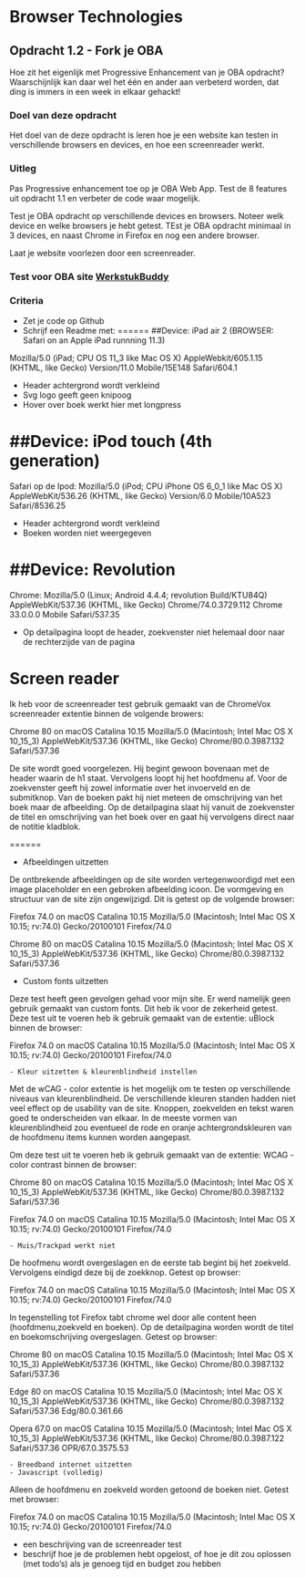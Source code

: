 # Browser Technologies
## Opdracht 1.2 - Fork je OBA
Hoe zit het eigenlijk met Progressive Enhancement van je OBA opdracht? Waarschijnlijk kan daar wel het één en ander aan verbeterd worden, dat ding is immers in een week in elkaar gehackt!

### Doel van deze opdracht
Het doel van de deze opdracht is leren hoe je een website kan testen in verschillende browsers en devices, en hoe een screenreader werkt.



### Uitleg
Pas Progressive enhancement toe op je OBA Web App. Test de 8 features uit opdracht 1.1 en verbeter de code waar mogelijk.

Test je OBA opdracht op verschillende devices en browsers. Noteer welk device en welke browsers je hebt getest. TEst je OBA opdracht minimaal in 3 devices, en naast Chrome in Firefox en nog een andere browser.

Laat je website voorlezen door een screenreader.

### Test voor OBA site [WerkstukBuddy](https://heralt.github.io/project-1-1920/)

### Criteria
- Zet je code op Github
- Schrijf een Readme met:
======
##Device: iPad air 2 (BROWSER: Safari on an Apple iPad runnning 11.3)

Mozilla/5.0 (iPad; CPU OS 11_3 like Mac OS X)
AppleWebkit/605.1.15 (KHTML, like Gecko)
Version/11.0 Mobile/15E148 Safari/604.1

* Header achtergrond wordt verkleind
* Svg logo geeft geen knipoog
* Hover over boek werkt hier met longpress


##Device: iPod touch (4th generation)
======

Safari op de Ipod: Mozilla/5.0 (iPod; CPU iPhone OS 6_0_1 like Mac OS X) 
AppleWebKit/536.26 (KHTML, like Gecko) 
Version/6.0 Mobile/10A523 Safari/8536.25

* Header achtergrond wordt verkleind
* Boeken worden niet weergegeven


##Device: Revolution
======

Chrome: Mozilla/5.0 (Linux; Android 4.4.4; revolution Build/KTU84Q)
AppleWebKit/537.36 (KHTML, like Gecko) 
Chrome/74.0.3729.112 Chrome 33.0.0.0 Mobile Safari/537.35

* Op detailpagina loopt de header, zoekvenster niet helemaal door naar de rechterzijde van de pagina

Screen reader
======

Ik heb voor de screenreader test gebruik gemaakt van de ChromeVox screenreader extentie binnen de volgende
browers:

Chrome 80 on macOS Catalina 10.15 
Mozilla/5.0 (Macintosh; Intel Mac OS X 10_15_3) 
AppleWebKit/537.36 (KHTML, like Gecko) 
Chrome/80.0.3987.132 Safari/537.36

De site wordt goed voorgelezen. Hij begint gewoon bovenaan met de header waarin de h1 staat. 
Vervolgens loopt hij het hoofdmenu af. Voor de zoekvenster geeft hij zowel informatie over het invoerveld en de submitknop.
Van de boeken pakt hij niet meteen de omschrijving van het boek maar de afbeelding. Op de detailpagina slaat hij vanuit de zoekvenster de titel en omschrijving van het boek over en gaat hij vervolgens direct naar de notitie kladblok. 

======

   - Afbeeldingen uitzetten

De ontbrekende afbeeldingen op de site worden vertegenwoordigd met een image placeholder en een gebroken afbeelding icoon.
De vormgeving en structuur van de site zijn ongewijzigd. Dit is getest op de volgende browser:
 
Firefox 74.0 on macOS Catalina 10.15
Mozilla/5.0 (Macintosh; Intel Mac OS X 10.15; rv:74.0) 
Gecko/20100101 Firefox/74.0
   
Chrome 80 on macOS Catalina 10.15
Mozilla/5.0 (Macintosh; Intel Mac OS X 10_15_3)
AppleWebKit/537.36 (KHTML, like Gecko)
Chrome/80.0.3987.132 Safari/537.36
   
   - Custom fonts uitzetten
   
 Deze test heeft geen gevolgen gehad voor mijn site. Er werd namelijk geen gebruik gemaakt van custom fonts. Dit heb ik voor 
 de zekerheid getest. Deze test uit te voeren heb ik gebruik gemaakt van de extentie: uBlock binnen de browser:
 
 Firefox 74.0 on macOS Catalina 10.15
 Mozilla/5.0 (Macintosh; Intel Mac OS X 10.15; rv:74.0) 
 Gecko/20100101 Firefox/74.0
 
    - Kleur uitzetten & kleurenblindheid instellen
 
 Met de wCAG - color extentie is het mogelijk om te testen op verschillende niveaus van kleurenblindheid. De verschillende    kleuren standen hadden niet veel effect op de usability van de site. Knoppen, zoekvelden en tekst waren goed te onderscheiden van elkaar. In de meeste vormen van kleurenblindheid zou eventueel de rode en oranje achtergrondskleuren van de hoofdmenu items kunnen worden aangepast.
 
 Om deze test uit te voeren heb ik gebruik gemaakt van de extentie: WCAG - color contrast binnen de browser: 
 
 Chrome 80 on macOS Catalina 10.15
 Mozilla/5.0 (Macintosh; Intel Mac OS X 10_15_3)
 AppleWebKit/537.36 (KHTML, like Gecko) 
 Chrome/80.0.3987.132 Safari/537.36
 
 
 Firefox 74.0 on macOS Catalina 10.15
 Mozilla/5.0 (Macintosh; Intel Mac OS X 10.15; rv:74.0)
 Gecko/20100101 Firefox/74.0
 
    - Muis/Trackpad werkt niet
    
 De hoofmenu wordt overgeslagen en de eerste tab begint bij het zoekveld. Vervolgens eindigd deze bij de zoekknop. 
 Getest op browser:
 
 Firefox 74.0 on macOS Catalina 10.15
 Mozilla/5.0 (Macintosh; Intel Mac OS X 10.15; rv:74.0)
 Gecko/20100101 Firefox/74.0
 
 In tegenstelling tot Firefox tabt chrome wel door alle content heen (hoofdmenu,zoekveld en boeken). Op de detailpagina
 worden wordt de titel en boekomschrijving overgeslagen. 
 Getest op browser:
 
 Chrome 80 on macOS Catalina 10.15
 Mozilla/5.0 (Macintosh; Intel Mac OS X 10_15_3)
 AppleWebKit/537.36 (KHTML, like Gecko) 
 Chrome/80.0.3987.132 Safari/537.36
 
 Edge 80 on macOS Catalina 10.15
 Mozilla/5.0 (Macintosh; Intel Mac OS X 10_15_3) 
 AppleWebKit/537.36 (KHTML, like Gecko) 
 Chrome/80.0.3987.132 Safari/537.36 Edg/80.0.361.66
 
 Opera 67.0 on macOS Catalina 10.15
 Mozilla/5.0 (Macintosh; Intel Mac OS X 10_15_3)
 AppleWebKit/537.36 (KHTML, like Gecko)
 Chrome/80.0.3987.122 Safari/537.36 OPR/67.0.3575.53
    
    - Breedband internet uitzetten
    - Javascript (volledig)
  
 Alleen de hoofdmenu en zoekveld worden getoond de boeken niet. Getest met browser:
  
 Firefox 74.0 on macOS Catalina 10.15
 Mozilla/5.0 (Macintosh; Intel Mac OS X 10.15; rv:74.0)
 Gecko/20100101 Firefox/74.0
    

  - een beschrijving van de screenreader test
  - beschrijf hoe je de problemen hebt opgelost, of hoe je dit zou oplossen (met todo’s) als je genoeg tijd en budget zou hebben
